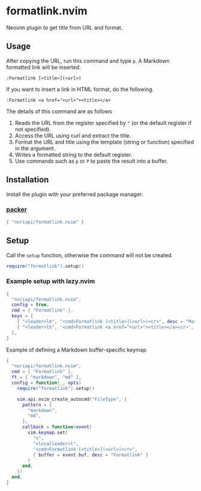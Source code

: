 # formatlink.nvim

Neovim plugin to get title from URL and format.

## Usage

After copying the URL, run this command and type `p`. A Markdown formatted link will be inserted.

```vim
:Formatlink [<title>](<url>)
```

If you want to insert a link in HTML format, do the following.

```vim
:Formatlink <a href="<url>"><title></a>
```

The details of this command are as follows

1. Reads the URL from the register specified by `"` (or the default register if not specified).
2. Access the URL using curl and extract the title.
3. Format the URL and title using the template (string or function) specified in the argument.
4. Writes a formatted string to the default register.
5. Use commands such as `p` or `P` to paste the result into a buffer.

## Installation

Install the plugin with your preferred package manager:

### [packer](https://github.com/wbthomason/packer.nvim)

```lua
{ "noriapi/formatlink.nvim" }
```

## Setup

Call the `setup` function, otherwise the command will not be created.

```lua
require("formatlink").setup()
```

### Example setup with lazy.nvim

```lua
{
  "noriapi/formatlink.nvim",
  config = true,
  cmd = { "Formatlink" },
  keys = {
    { "<leader>lm", "<cmd>Formatlink [<title>](<url>)<cr>", desc = "Markdown Link" },
    { "<leader>lh", '<cmd>Formatlink <a href="<url>"><title></a><cr>', desc = "HTML Link" },
  },
}
```

Example of defining a Markdown buffer-specific keymap

```lua
{
  "noriapi/formatlink.nvim",
  cmd = { "Formatlink" },
  ft = { "markdown", "md" },
  config = function(_, opts)
    require("formatlink").setup()

    vim.api.nvim_create_autocmd("FileType", {
      pattern = {
        "markdown",
        "md",
      },
      callback = function(event)
        vim.keymap.set(
          "n",
          "<localleader>l",
          "<cmd>Formatlink [<title>](<url>)<cr>",
          { buffer = event.buf, desc = "Formatlink" }
        )
      end,
    })
  end,
}
```
